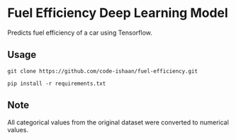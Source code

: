# Fuel Efficiency Deep Learning Model
Predicts fuel efficiency of a car using Tensorflow.
## Usage
```
git clone https://github.com/code-ishaan/fuel-efficiency.git
```
```
pip install -r requirements.txt
```
## Note
All categorical values from the original dataset were converted to numerical values.
